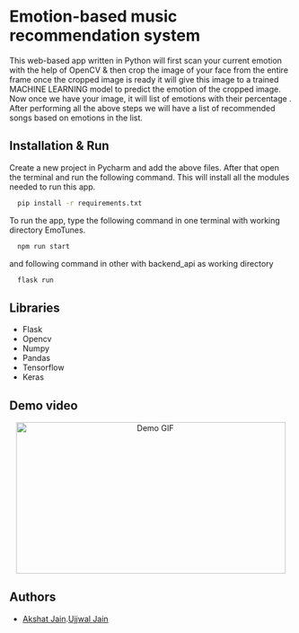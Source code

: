 
# Emotion-based music recommendation system

This web-based app written in Python will first scan your current emotion with the help of OpenCV & then crop the image of your face from the entire frame once the cropped image is ready it will give this image to a trained MACHINE LEARNING model to predict the emotion of the cropped image. Now once we have your image, it will list of emotions with their percentage . After performing all the above steps we will have a list of recommended songs based on emotions in the list.


## Installation & Run

Create a new project in Pycharm and add the above files. After that open the terminal and run the following command. This will install all the modules needed to run this app. 

```bash
  pip install -r requirements.txt
```

To run the app, type the following command in one terminal with working directory EmoTunes. 
```bash
  npm run start
```
and following command in other with backend_api as working directory
```bash
  flask run
```

## Libraries

- Flask
- Opencv
- Numpy
- Pandas
- Tensorflow
- Keras





## Demo video

<p align="center">
  <img src="https://github.com/akshat2635/Emotion-Based-Music-Recommender/blob/master/Emotunes-demo.gif" alt="Demo GIF" width="480" height="270">
</p>

 

## Authors

- [Akshat Jain](https://github.com/akshat2635).[Ujjwal Jain](https://github.com/ujjwal1729)


